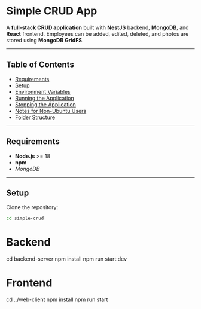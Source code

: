 # Simple CRUD App

A **full-stack CRUD application** built with **NestJS** backend, **MongoDB**, and **React** frontend. Employees can be added, edited, deleted, and photos are stored using **MongoDB GridFS**.

---

## Table of Contents

- [Requirements](#requirements)
- [Setup](#setup)
- [Environment Variables](#environment-variables)
- [Running the Application](#running-the-application)
- [Stopping the Application](#stopping-the-application)
- [Notes for Non-Ubuntu Users](#notes-for-non-ubuntu-users)
- [Folder Structure](#folder-structure)

---

## Requirements

- **Node.js** >= 18
- **npm**
- _MongoDB_

---

## Setup

Clone the repository:

```bash
cd simple-crud
```

# Backend

cd backend-server
npm install
npm run start:dev

# Frontend

cd ../web-client
npm install
npm run start
